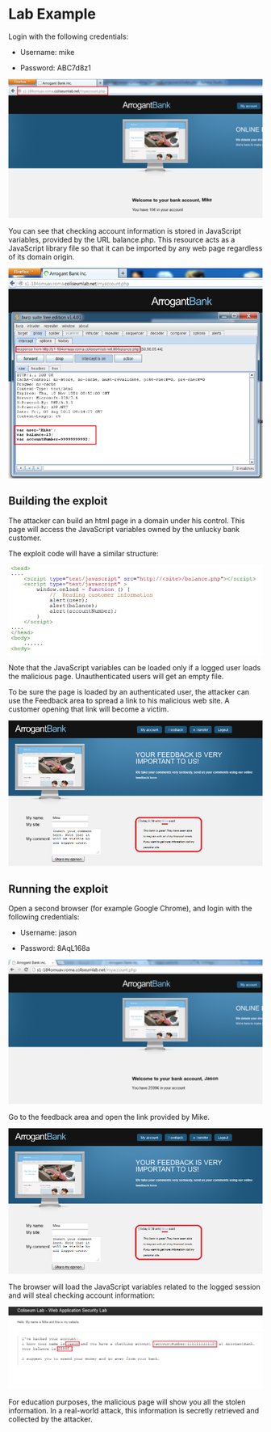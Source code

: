 # Lab Example

Login with the following credentials:

- Username: mike

- Password: ABC7d8z1

![cross-domain-data-stealing-lab](images/cdds.png)

You can see that checking account information is stored in JavaScript variables, provided by the URL balance.php. This resource acts as a JavaScript library file so that it can be imported by any web page regardless of its domain origin.

![cross-domain-data-stealing-lab](images/cdds2.png)

## Building the exploit

The attacker can build an html page in a domain under his control. This page will access the JavaScript variables owned by the unlucky bank customer.

The exploit code will have a similar structure:

![cross-domain-data-stealing-lab](images/cdds3.png)

Note that the JavaScript variables can be loaded only if a logged user loads the malicious page. Unauthenticated users will get an empty file.

To be sure the page is loaded by an authenticated user, the attacker can use the Feedback area to spread a link to his malicious web site. A customer opening that link will become a victim.

![cross-domain-data-stealing-lab](images/cdds4.png)

## Running the exploit

Open a second browser (for example Google Chrome), and login with the following credentials:

- Username: jason

- Password: 8AqL168a

![cross-domain-data-stealing-lab](images/cdds5.png)

Go to the feedback area and open the link provided by Mike.

![cross-domain-data-stealing-lab](images/cdds6.png)

The browser will load the JavaScript variables related to the logged session and will steal checking account information:

![cross-domain-data-stealing-lab](images/cdds7.png)

For education purposes, the malicious page will show you all the stolen information. In a real-world attack, this information is secretly retrieved and collected by the attacker.